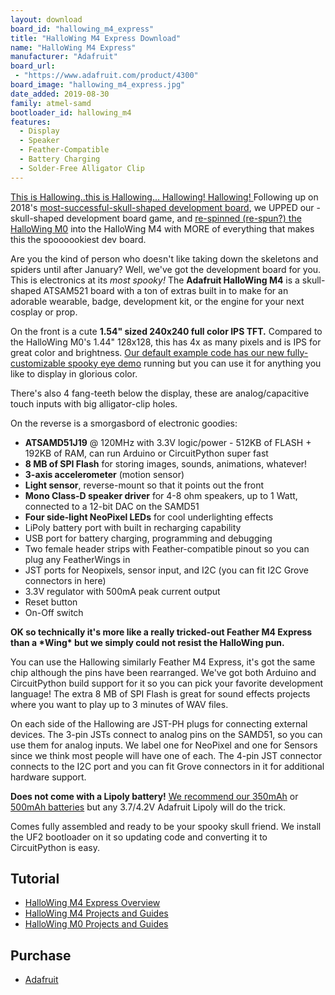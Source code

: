 ```yaml
---
layout: download
board_id: "hallowing_m4_express"
title: "HalloWing M4 Express Download"
name: "HalloWing M4 Express"
manufacturer: "Adafruit"
board_url:
 - "https://www.adafruit.com/product/4300"
board_image: "hallowing_m4_express.jpg"
date_added: 2019-08-30
family: atmel-samd
bootloader_id: hallowing_m4
features:
  - Display
  - Speaker
  - Feather-Compatible
  - Battery Charging
  - Solder-Free Alligator Clip
---
```


[This is Hallowing..this is Hallowing... Hallowing! Hallowing! ](https://www.youtube.com/watch?v=kGiYxCUAhks&t=39s)Following up on 2018's [most-successful-skull-shaped development board](https://www.adafruit.com/product/3900), we UPPED our -skull-shaped development board game, and [re-spinned (re-spun?) the HalloWing M0](https://www.adafruit.com/product/3900) into the HalloWing M4 with MORE of everything that makes this the spoooookiest dev board.

Are you the kind of person who doesn't like taking down the skeletons and spiders until after January? Well, we've got the development board for you. This is electronics at its *most spooky!* The **Adafruit HalloWing M4** is a skull-shaped ATSAM521 board with a ton of extras built in to make for an adorable wearable, badge, development kit, or the engine for your next cosplay or prop.

On the front is a cute **1.54" sized 240x240 full color IPS TFT.** Compared to the HalloWing M0's 1.44" 128x128, this has 4x as many pixels and is IPS for great color and brightness. [Our default example code has our new fully-customizable spooky eye demo](https://learn.adafruit.com/customeyesation-diy-monster-m4sk-graphics) running but you can use it for anything you like to display in glorious color.

There's also 4 fang-teeth below the display, these are analog/capacitive touch inputs with big alligator-clip holes.

On the reverse is a smorgasbord of electronic goodies:

- **ATSAMD51J19** @ 120MHz with 3.3V logic/power - 512KB of FLASH + 192KB of RAM, can run Arduino or CircuitPython super fast
- **8 MB of SPI Flash** for storing images, sounds, animations, whatever!
- **3-axis accelerometer** (motion sensor)
- **Light sensor**, reverse-mount so that it points out the front
- **Mono Class-D speaker driver** for 4-8 ohm speakers, up to 1 Watt, connected to a 12-bit DAC on the SAMD51
- **Four side-light NeoPixel LEDs** for cool underlighting effects
- LiPoly battery port with built in recharging capability
- USB port for battery charging, programming and debugging
- Two female header strips with Feather-compatible pinout so you can plug any FeatherWings in
- JST ports for Neopixels, sensor input, and I2C (you can fit I2C Grove connectors in here)
- 3.3V regulator with 500mA peak current output
- Reset button
- On-Off switch

**OK so technically it's more like a really tricked-out Feather M4 Express than a \*Wing\* but we simply could not resist the HalloWing pun.**

You can use the Hallowing similarly Feather M4 Express, it's got the same chip although the pins have been rearranged. We've got both Arduino and CircuitPython build support for it so you can pick your favorite development language! The extra 8 MB of SPI Flash is great for sound effects projects where you want to play up to 3 minutes of WAV files.

On each side of the Hallowing are JST-PH plugs for connecting external devices. The 3-pin JSTs connect to analog pins on the SAMD51, so you can use them for analog inputs. We label one for NeoPixel and one for Sensors since we think most people will have one of each. The 4-pin JST connector connects to the I2C port and you can fit Grove connectors in it for additional hardware support.

**Does not come with a Lipoly battery!** [We recommend our 350mAh](https://www.adafruit.com/product/2750) or[ 500mAh batteries](https://www.adafruit.com/product/1578) but any 3.7/4.2V Adafruit Lipoly will do the trick.

Comes fully assembled and ready to be your spooky skull friend. We install the UF2 bootloader on it so updating code and converting it to CircuitPython is easy.

## Tutorial

- [HalloWing M4 Express Overview](https://learn.adafruit.com/adafruit-hallowing-m4)
- [HalloWing M4 Projects and Guides](https://learn.adafruit.com/products/4300/guides)
- [HalloWing M0 Projects and Guides](https://learn.adafruit.com/products/3900/guides)

## Purchase
* [Adafruit](https://www.adafruit.com/product/4300)
